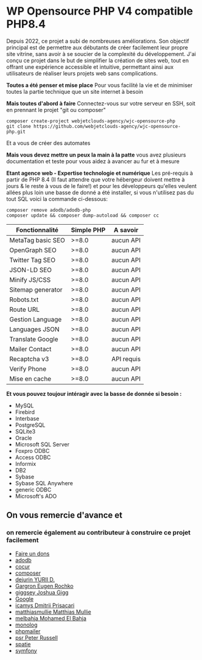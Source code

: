 # WP Opensource PHP V4 compatible PHP8.4


Depuis 2022, ce projet a subi de nombreuses améliorations. Son objectif principal est de permettre aux débutants de créer facilement leur propre site vitrine, sans avoir à se soucier de la complexité du développement. J'ai conçu ce projet dans le but de simplifier la création de sites web, tout en offrant une expérience accessible et intuitive, permettant ainsi aux utilisateurs de réaliser leurs projets web sans complications.

**Toutes a été penser et mise place**
Pour vous facilité la vie et de minimiser toutes la partie technique que un site internet à besoin

**Mais toutes d'abord à faire**
Connectez-vous sur votre serveur en SSH, soit en prennant le projet "git ou composer" 

```
composer create-project webjetclouds-agency/wjc-opensource-php
git clone https://github.com/webjetclouds-agency/wjc-opensource-php.git
```
Et a vous de créer des automates

**Mais vous devez mettre un peux la main à la patte** 
vous avez plusieurs documentation et teste pour vous aidez à avancer au fur et à mesure

**Etant agence web - Expertise technologie et numérique**
Les pré-requis à partir de PHP 8.4 (Il faut attendre que votre hébergeur doivent mettre à jours & le reste à vous de le faire!) et pour les développeurs qu'elles veulent allées plus loin une basse de donné a été installer,
si vous n'utilisez pas du tout SQL voici la commande ci-dessous: 
```
composer remove adodb/adodb-php
composer update && composer dump-autoload && composer cc
```

| Fonctionnalité    | Simple PHP | A savoir   |
|-------------------|------------|------------|
| MetaTag basic SEO | >=8.0      | aucun API  |
| OpenGraph SEO     | >=8.0      | aucun API  |
| Twitter Tag SEO   | >=8.0      | aucun API  |
| JSON-LD SEO       | >=8.0      | aucun API  |
| Minify JS/CSS     | >=8.0      | aucun API  |
| Sitemap generator | >=8.0      | aucun API  |
| Robots.txt        | >=8.0      | aucun API  |
| Route URL         | >=8.0      | aucun API  |
| Gestion Language  | >=8.0      | aucun API  |
| Languages JSON    | >=8.0      | aucun API  |
| Translate Google  | >=8.0      | aucun API  |
| Mailer Contact    | >=8.0      | aucun API  |
| Recaptcha v3      | >=8.0      | API requis |
| Verify Phone      | >=8.0      | aucun API  |
| Mise en cache     | >=8.0      | aucun API  | (En cours...)

**Et vous pouvez toujour intéragir avec la basse de donnée si besoin :** 
- MySQL
- Firebird
- Interbase
- PostgreSQL
- SQLite3
- Oracle
- Microsoft SQL Server
- Foxpro ODBC
- Access ODBC
- Informix
- DB2
- Sybase
- Sybase SQL Anywhere
- generic ODBC
- Microsoft's ADO

## On vous remercie d'avance et 
### on remercie également au contributeur à construire ce projet facilement 
- [Faire un dons](https://funding.webjet.cloud/donations/wp-opensource-php/)
- [adodb](https://adodb.org/)
- [cocur](http://cocur.co/)
- [composer](https://getcomposer.org/)
- [dejurin YURII D.](https://github.com/dejurin)
- [Gargron Eugen Rochko](https://zeonfederated.com/)
- [giggsey Joshua Gigg](http://giggsey.com/)
- [Google](https://opensource.google/)
- [icamys Dmitrii Prisacari](https://github.com/icamys)
- [matthiasmullie Matthias Mullie](https://www.mullie.eu/)
- [melbahja Mohamed El Bahja](https://mohamedelbahja.com/)
- [monolog](https://github.com/monolog)
- [phpmailer](https://synchromedia.co.uk)
- [psr Peter Russell](https://github.com/psr)
- [spatie](https://spatie.be/)
- [symfony](https://symfony.com/)
